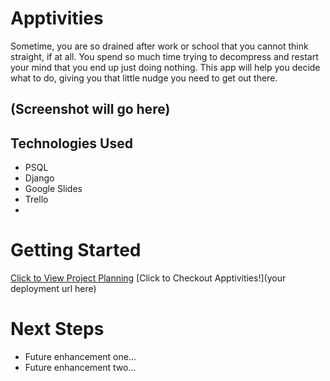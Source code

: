 # Apptivities
Sometime,  you are so drained after work or school that you cannot think straight, if at all.  You spend so much time trying to decompress and restart your mind that you end up just doing nothing.  This app will help you decide what to do, giving you that little nudge you need to get out there.  

## (Screenshot will go here)



## Technologies Used

- PSQL
- Django
- Google Slides
- Trello
- 

# Getting Started

[Click to View Project Planning](https://trello.com/b/BjJmgawF/u3-final-project)
[Click to Checkout Apptivities!](your deployment url here)

# Next Steps

- Future enhancement one...
- Future enhancement two... 
